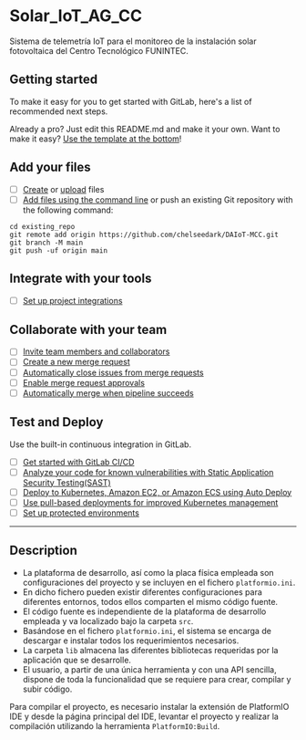 # Solar_IoT_AG_CC

Sistema de telemetría IoT para el monitoreo de la instalación solar fotovoltaica del Centro Tecnológico FUNINTEC.

## Getting started

To make it easy for you to get started with GitLab, here's a list of recommended next steps.

Already a pro? Just edit this README.md and make it your own. Want to make it easy? [Use the template at the bottom](#editing-this-readme)!

## Add your files

- [ ] [Create](https://gitlab.com/-/experiment/new_project_readme_content:68d8d7cd626ab81a500abbee012ca5e6?https://docs.gitlab.com/ee/user/project/repository/web_editor.html#create-a-file) or [upload](https://gitlab.com/-/experiment/new_project_readme_content:68d8d7cd626ab81a500abbee012ca5e6?https://docs.gitlab.com/ee/user/project/repository/web_editor.html#upload-a-file) files
- [ ] [Add files using the command line](https://gitlab.com/-/experiment/new_project_readme_content:68d8d7cd626ab81a500abbee012ca5e6?https://docs.gitlab.com/ee/gitlab-basics/add-file.html#add-a-file-using-the-command-line) or push an existing Git repository with the following command:

```
cd existing_repo
git remote add origin https://github.com/chelseedark/DAIoT-MCC.git
git branch -M main
git push -uf origin main
```

## Integrate with your tools

- [ ] [Set up project integrations](https://gitlab.com/-/experiment/new_project_readme_content:68d8d7cd626ab81a500abbee012ca5e6?https://gitlab.com/AL1T0/solar_iot/-/settings/integrations)

## Collaborate with your team

- [ ] [Invite team members and collaborators](https://gitlab.com/-/experiment/new_project_readme_content:68d8d7cd626ab81a500abbee012ca5e6?https://docs.gitlab.com/ee/user/project/members/)
- [ ] [Create a new merge request](https://gitlab.com/-/experiment/new_project_readme_content:68d8d7cd626ab81a500abbee012ca5e6?https://docs.gitlab.com/ee/user/project/merge_requests/creating_merge_requests.html)
- [ ] [Automatically close issues from merge requests](https://gitlab.com/-/experiment/new_project_readme_content:68d8d7cd626ab81a500abbee012ca5e6?https://docs.gitlab.com/ee/user/project/issues/managing_issues.html#closing-issues-automatically)
- [ ] [Enable merge request approvals](https://gitlab.com/-/experiment/new_project_readme_content:68d8d7cd626ab81a500abbee012ca5e6?https://docs.gitlab.com/ee/user/project/merge_requests/approvals/)
- [ ] [Automatically merge when pipeline succeeds](https://gitlab.com/-/experiment/new_project_readme_content:68d8d7cd626ab81a500abbee012ca5e6?https://docs.gitlab.com/ee/user/project/merge_requests/merge_when_pipeline_succeeds.html)

## Test and Deploy

Use the built-in continuous integration in GitLab.

- [ ] [Get started with GitLab CI/CD](https://gitlab.com/-/experiment/new_project_readme_content:68d8d7cd626ab81a500abbee012ca5e6?https://docs.gitlab.com/ee/ci/quick_start/index.html)
- [ ] [Analyze your code for known vulnerabilities with Static Application Security Testing(SAST)](https://gitlab.com/-/experiment/new_project_readme_content:68d8d7cd626ab81a500abbee012ca5e6?https://docs.gitlab.com/ee/user/application_security/sast/)
- [ ] [Deploy to Kubernetes, Amazon EC2, or Amazon ECS using Auto Deploy](https://gitlab.com/-/experiment/new_project_readme_content:68d8d7cd626ab81a500abbee012ca5e6?https://docs.gitlab.com/ee/topics/autodevops/requirements.html)
- [ ] [Use pull-based deployments for improved Kubernetes management](https://gitlab.com/-/experiment/new_project_readme_content:68d8d7cd626ab81a500abbee012ca5e6?https://docs.gitlab.com/ee/user/clusters/agent/)
- [ ] [Set up protected environments](https://gitlab.com/-/experiment/new_project_readme_content:68d8d7cd626ab81a500abbee012ca5e6?https://docs.gitlab.com/ee/ci/environments/protected_environments.html)

***

## Description

- La plataforma de desarrollo, así como la placa física empleada son configuraciones del proyecto y se incluyen en el fichero `platformio.ini`.
- En dicho fichero pueden existir diferentes configuraciones para diferentes entornos, todos ellos comparten el mismo código fuente.
- El código fuente es independiente de la plataforma de desarrollo empleada y va localizado bajo la carpeta `src`.
- Basándose en el fichero `platformio.ini`, el sistema se encarga de descargar e instalar todos los requerimientos necesarios.
- La carpeta `lib` almacena las diferentes bibliotecas requeridas por la aplicación que se desarrolle.
- El usuario, a partir de una única herramienta y con una API sencilla, dispone de toda la funcionalidad que se requiere para crear, compilar y subir código.

Para compilar el proyecto, es necesario instalar la extensión de PlatformIO IDE y desde la página principal del IDE, levantar el proyecto y realizar la compilación utilizando la herramienta `PlatformIO:Build`.
